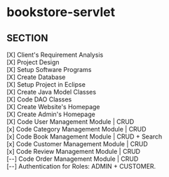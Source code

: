 # bookstore-servlet

## SECTION
[X] Client's Requirement Analysis <br/>
[X] Project Design <br/>
[X] Setup Software Programs <br/>
[X] Create Database <br/>
[X] Setup Project in Eclipse <br/>
[X] Create Java Model Classes <br/>
[X] Code DAO Classes <br/>
[X] Create Website's Homepage <br/>
[X] Create Admin's Homepage <br/>
[X] Code User Management Module | CRUD <br/>
[x] Code Category Management Module | CRUD <br/>
[x] Code Book Management Module | CRUD + Search <br/>
[x] Code Customer Management Module | CRUD <br/>
[x] Code Review Management Module | CRUD <br/>
[--] Code Order Management Module | CRUD <br/>
[--] Authentication for Roles: ADMIN + CUSTOMER.
